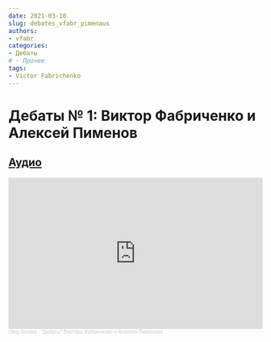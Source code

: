 ```yaml
---
date: 2021-03-10
slug: debates_vfabr_pimenaus
authors: 
- vfabr
categories:
- Дебаты
# - Прочее
tags:
- Victor Fabrichenko
---
```

# Дебаты № 1: Виктор Фабриченко и Алексей Пименов

## [Аудио](https://soundcloud.com/oleg-soroka-9601134/debaty-viktora-fabrichenko-i-alekseya-pimenova)

<!-- more -->

<iframe width="100%" height="300" scrolling="no" frameborder="no" allow="autoplay" src="https://w.soundcloud.com/player/?url=https%3A//api.soundcloud.com/tracks/1646083956&color=%23ff5500&auto_play=false&hide_related=false&show_comments=true&show_user=true&show_reposts=false&show_teaser=true&visual=true"></iframe><div style="font-size: 10px; color: #cccccc;line-break: anywhere;word-break: normal;overflow: hidden;white-space: nowrap;text-overflow: ellipsis; font-family: Interstate,Lucida Grande,Lucida Sans Unicode,Lucida Sans,Garuda,Verdana,Tahoma,sans-serif;font-weight: 100;"><a href="https://soundcloud.com/oleg-soroka-9601134" title="Oleg Soroka" target="_blank" style="color: #cccccc; text-decoration: none;">Oleg Soroka</a> · <a href="https://soundcloud.com/oleg-soroka-9601134/debaty-viktora-fabrichenko-i-alekseya-pimenova" title="&quot;Дебаты&quot; Виктора Фабриченко и Алексея Пименова" target="_blank" style="color: #cccccc; text-decoration: none;">&quot;Дебаты&quot; Виктора Фабриченко и Алексея Пименова</a></div>
